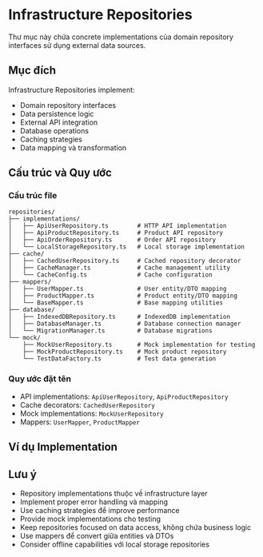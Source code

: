 # Infrastructure Repositories

Thư mục này chứa concrete implementations của domain repository interfaces sử dụng external data sources.

## Mục đích

Infrastructure Repositories implement:

- Domain repository interfaces
- Data persistence logic
- External API integration
- Database operations
- Caching strategies
- Data mapping và transformation

## Cấu trúc và Quy ước

### Cấu trúc file

```
repositories/
├── implementations/
│   ├── ApiUserRepository.ts        # HTTP API implementation
│   ├── ApiProductRepository.ts     # Product API repository
│   ├── ApiOrderRepository.ts       # Order API repository
│   └── LocalStorageRepository.ts   # Local storage implementation
├── cache/
│   ├── CachedUserRepository.ts     # Cached repository decorator
│   ├── CacheManager.ts             # Cache management utility
│   └── CacheConfig.ts              # Cache configuration
├── mappers/
│   ├── UserMapper.ts               # User entity/DTO mapping
│   ├── ProductMapper.ts            # Product entity/DTO mapping
│   └── BaseMapper.ts               # Base mapping utilities
├── database/
│   ├── IndexedDBRepository.ts      # IndexedDB implementation
│   ├── DatabaseManager.ts          # Database connection manager
│   └── MigrationManager.ts         # Database migrations
└── mock/
    ├── MockUserRepository.ts       # Mock implementation for testing
    ├── MockProductRepository.ts    # Mock product repository
    └── TestDataFactory.ts          # Test data generation
```

### Quy ước đặt tên

- API implementations: `ApiUserRepository`, `ApiProductRepository`
- Cache decorators: `CachedUserRepository`
- Mock implementations: `MockUserRepository`
- Mappers: `UserMapper`, `ProductMapper`

## Ví dụ Implementation

## Lưu ý

- Repository implementations thuộc về infrastructure layer
- Implement proper error handling và mapping
- Use caching strategies để improve performance
- Provide mock implementations cho testing
- Keep repositories focused on data access, không chứa business logic
- Use mappers để convert giữa entities và DTOs
- Consider offline capabilities với local storage repositories
